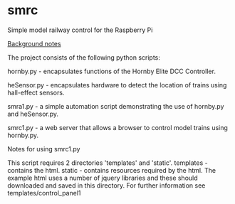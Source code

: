 smrc
====

Simple model railway control for the Raspberry Pi

[Background notes](https://phwallen.github.io/smrc)

The project consists of the following python scripts:

hornby.py - encapsulates functions of the Hornby Elite DCC Controller.

heSensor.py - encapsulates hardware to detect the location of trains using  hall-effect sensors.

smra1.py - a simple automation script demonstrating the use of hornby.py and heSensor.py.

smrc1.py - a web server that allows a browser to control model trains using hornby.py.

Notes for using smrc1.py

This script requires 2 directories 'templates' and 'static'.
templates - contains the html. 
static - contains resources required by the html. The example html uses a number of jquery libraries and these should downloaded and saved in this directory. For further information see templates/control_panel1



